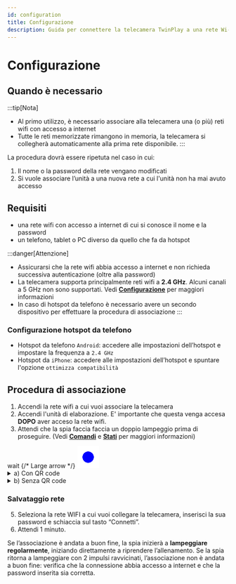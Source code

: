 ```yaml
---
id: configuration
title: Configurazione
description: Guida per connettere la telecamera TwinPlay a una rete Wi-Fi.
---
```


# Configurazione

## Quando è necessario
:::tip[Nota]
- Al primo utilizzo, è necessario associare alla telecamera una (o più) reti wifi con accesso a internet
- Tutte le reti memorizzate rimangono in memoria, la telecamera si collegherà automaticamente alla prima rete disponibile.
:::

La procedura dovrà essere ripetuta nel caso in cui:

1. Il nome o la password della rete vengano modificati
2. Si vuole associare l’unità a una nuova rete a cui l'unità non ha mai avuto accesso

## Requisiti

- una rete wifi con accesso a internet di cui si conosce il nome e la password
- un telefono, tablet o PC diverso da quello che fa da hotspot

:::danger[Attenzione]
- Assicurarsi che la rete wifi abbia accesso a internet e non richieda successiva autenticazione (oltre alla password)
- La telecamera supporta principalmente reti wifi a **2.4 GHz**. Alcuni canali a 5 GHz non sono supportati. Vedi [**Configurazione**](#configurazione-hotspot-da-telefono) per maggiori informazioni
- In caso di hotspot da telefono è necessario avere un secondo dispositivo per effettuare la procedura di associazione
:::

### Configurazione hotspot da telefono
- Hotspot da telefono `Android`: accedere alle impostazioni dell’hotspot e impostare la frequenza a `2.4 GHz`
- Hotspot da `iPhone`: accedere alle impostazioni dell’hotspot e spuntare l'opzione `ottimizza compatibilità`

## Procedura di associazione

1. Accendi la rete wifi a cui vuoi associare la telecamera
2. Accendi l'unità di elaborazione. E' importante che questa venga accesa **DOPO** aver acceso la rete wifi.
3. Attendi che la spia faccia faccia un doppio lampeggio prima di proseguire.
   (Vedi [**Comandi**](before-starting#comandi) e [**Stati**](before-starting#stati) per maggiori informazioni)
<div style={{ display: 'flex', alignItems: 'center', justifyContent: 'center' }}>
  <span style={{ fontSize: '20px'}}>wait</span> {/* Large arrow */}
  <img src="/img/blink2_400ms_50_1000ms.gif" alt="lampeggio_doppio" style={{ width: '80px' }} />
</div>

<details>
  <summary>a) Con QR code</summary>
  
3. Inquadra il primo QR code per connetterti alla rete TwinPlay

   <img src="/img/QR_wifi.png" alt="qr_wifi" width="150" />

4. Inquadra il secondo QR code per essere reindirizzato alla pagina di configurazione TwinPlay

   <img src="/img/QR_link.png" alt="qr_link" width="150" />
</details>

<details>
  <summary>b) Senza QR code</summary>

```
Rete:       TwinPlay 
Password:   TwinPlayCamera 
```

3. Collegati alla rete

4. Apri il browser (Chrome, Safari, etc.) e vai alla pagina **http://192.168.4.1:5000**, si aprirà la pagina di configurazione TwinPlay.
</details>

### Salvataggio rete

5. Seleziona la rete WIFI a cui vuoi collegare la telecamera, inserisci la sua password e schiaccia sul tasto “Connetti”.
6. Attendi 1 minuto.

Se l’associazione è andata a buon fine, la spia inizierà a **lampeggiare regolarmente**, iniziando direttamente a riprendere l’allenamento. Se la spia ritorna a lampeggiare con 2 impulsi ravvicinati, l’associazione non è andata a buon fine: verifica che la connessione abbia accesso a internet e che la password inserita sia corretta.

